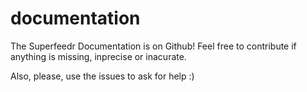 documentation
=============

The Superfeedr Documentation is on Github! Feel free to contribute if anything is missing, inprecise or inacurate.

Also, please, use the issues to ask for help :)
